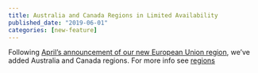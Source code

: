 ```yaml
---
title: Australia and Canada Regions in Limited Availability
published_date: "2019-06-01"
categories: [new-feature]
---
```

Following [April’s announcement of our new European Union region](https://pantheon.io/blog/announcing-european-region-limited-availability), we’ve added Australia and Canada regions. For more info see [regions](/regions)
